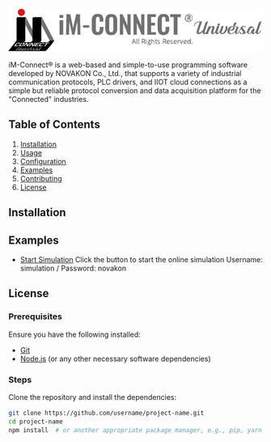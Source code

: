 <img src="images/logo.png" alt="Project Logo" width="500"/>

iM-Connect® is a web-based and simple-to-use programming software developed by NOVAKON Co., Ltd., 
that supports a variety of industrial communication protocols, PLC drivers, and IIOT cloud 
connections as a simple but reliable protocol conversion and data acquisition platform for 
the "Connected" industries.

## Table of Contents

1. [Installation](#installation)
2. [Usage](#usage)
3. [Configuration](#configuration)
4. [Examples](#examples)
5. [Contributing](#contributing)
6. [License](#license)

## Installation

## Examples
- [Start Simulation](http://34.81.108.66:9001/)
Click the button to start the online simulation
Username: simulation / Password: novakon

## License

### Prerequisites

Ensure you have the following installed:
- [Git](https://git-scm.com/)
- [Node.js](https://nodejs.org/) (or any other necessary software dependencies)

### Steps

Clone the repository and install the dependencies:

```bash
git clone https://github.com/username/project-name.git
cd project-name
npm install  # or another appropriate package manager, e.g., pip, yarn
